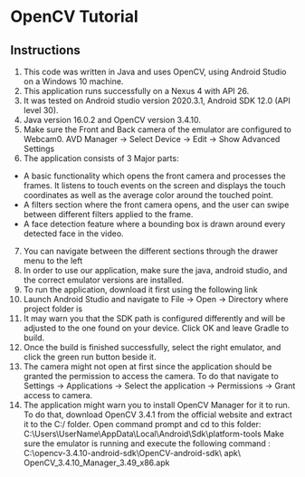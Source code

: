 
# OpenCV Tutorial

## Instructions

1.	This code was written in Java and uses OpenCV, using Android Studio on a Windows 10 machine.  
2.	This application runs successfully on a Nexus 4 with API 26.  
3.	It was tested on Android studio version 2020.3.1, Android SDK 12.0 (API level 30).
4.	Java version 16.0.2 and OpenCV version 3.4.10.
5.	Make sure the Front and Back camera of the emulator are configured to Webcam0.
AVD Manager -> Select Device -> Edit -> Show Advanced Settings
6.	The application consists of 3 Major parts:  
* A basic functionality which opens the front camera and processes the frames. It listens to touch events on the screen and displays the touch coordinates as well as the average color around the touched point.   
* A filters section where the front camera opens, and the user can swipe between different filters applied to the frame.   
* A face detection feature where a bounding box is drawn around every detected face in the video.

7.	You can navigate between the different sections through the drawer menu to the left
8.	In order to use our application, make sure the java, android studio, and the correct emulator versions are installed.
9.	To run the application, download it first  using the following link
10.	Launch Android Studio and navigate to File -> Open -> Directory where project folder is
11.	It may warn you that the SDK path is configured differently and will be adjusted to the one found on your device. Click OK and leave Gradle to build.
12.	Once the build is finished successfully, select the right emulator, and click the green run button beside it.
13.	The camera might not open at first since the application should be granted the permission to access the camera. To do that navigate to Settings -> Applications -> Select the application -> Permissions -> Grant access to camera.
14.	The application might warn you to install OpenCV Manager for it to run. To do that, download OpenCV 3.4.1 from the official website and extract it to the C:/ folder. Open command prompt and cd to this folder: C:\Users\UserName\AppData\Local\Android\Sdk\platform-tools
Make sure the emulator is running and execute the following command :
C:\opencv-3.4.10-android-sdk\OpenCV-android-sdk\ apk\ OpenCV_3.4.10_Manager_3.49_x86.apk

